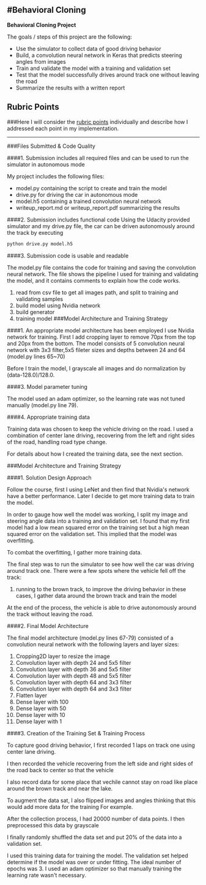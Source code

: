 #**Behavioral Cloning** 
---

**Behavioral Cloning Project**

The goals / steps of this project are the following:
* Use the simulator to collect data of good driving behavior
* Build, a convolution neural network in Keras that predicts steering angles from images
* Train and validate the model with a training and validation set
* Test that the model successfully drives around track one without leaving the road
* Summarize the results with a written report


## Rubric Points
###Here I will consider the [rubric points](https://review.udacity.com/#!/rubrics/432/view) individually and describe how I addressed each point in my implementation.  

---
###Files Submitted & Code Quality

####1. Submission includes all required files and can be used to run the simulator in autonomous mode

My project includes the following files:
* model.py containing the script to create and train the model
* drive.py for driving the car in autonomous mode
* model.h5 containing a trained convolution neural network 
* writeup_report.md or writeup_report.pdf summarizing the results

####2. Submission includes functional code
Using the Udacity provided simulator and my drive.py file, the car can be driven autonomously around the track by executing 
```sh
python drive.py model.h5
```

####3. Submission code is usable and readable

The model.py file contains the code for training and saving the convolution neural network. The file shows the pipeline I used for training and validating the model, and it contains comments to explain how the code works.
1. read from csv file to get all images path, and split to training and validating samples
2. build model using Nvidia network
3. build generator 
4. training model 
###Model Architecture and Training Strategy

####1. An appropriate model architecture has been employed
I use Nvidia network for training. First I add cropping layer to remove 70px from the top and 20px from the bottom.
The model consists of 5 convolution neural network with 3x3 filter,5x5 fileter sizes and depths between 24 and 64 (model.py lines 65~70) 

Before I train the model, I grayscale all images and do normalization by (data-128.0)/128.0.


####3. Model parameter tuning

The model used an adam optimizer, so the learning rate was not tuned manually (model.py line 79).

####4. Appropriate training data

Training data was chosen to keep the vehicle driving on the road. I used a combination of center lane driving, recovering from the left and right sides of the road, handling road type change.

For details about how I created the training data, see the next section. 

###Model Architecture and Training Strategy

####1. Solution Design Approach

Follow the course, first I using LeNet and then find that Nvidia's network have a better performance. Later I decide to get more training data to train the model.

In order to gauge how well the model was working, I split my image and steering angle data into a training and validation set. I found that my first model had a low mean squared error on the training set but a high mean squared error on the validation set. This implied that the model was overfitting. 

To combat the overfitting, I gather more training data.


The final step was to run the simulator to see how well the car was driving around track one. There were a few spots where the vehicle fell off the track:
1. running to the brown track, to improve the driving behavior in these cases, I gather data around the brown track and train the model 

At the end of the process, the vehicle is able to drive autonomously around the track without leaving the road.

####2. Final Model Architecture

The final model architecture (model.py lines 67-79) consisted of a convolution neural network with the following layers and layer sizes:
1. Cropping2D layer to resize the image
2. Convolution layer with depth 24 and 5x5 filter
3. Convolution layer with depth 36 and 5x5 filter
4. Convolution layer with depth 48 and 5x5 filter
5. Convolution layer with depth 64 and 3x3 filter
6. Convolution layer with depth 64 and 3x3 filter
7. Flatten layer
8. Dense layer with 100
9. Dense layer with 50
10. Dense layer with 10
11. Dense layer with 1


####3. Creation of the Training Set & Training Process

To capture good driving behavior, I first recorded 1 laps on track one using center lane driving. 

I then recorded the vehicle recovering from the left side and right sides of the road back to center so that the vehicle

I also record data for some place that vechile cannot stay on road like place around the brown track and near the lake.

To augment the data sat, I also flipped images and angles thinking that this would add more data for the training For example.



After the collection process, I had 20000 number of data points. I then preprocessed this data by grayscale


I finally randomly shuffled the data set and put 20% of the data into a validation set. 

I used this training data for training the model. The validation set helped determine if the model was over or under fitting. The ideal number of epochs was 3. I used an adam optimizer so that manually training the learning rate wasn't necessary.
